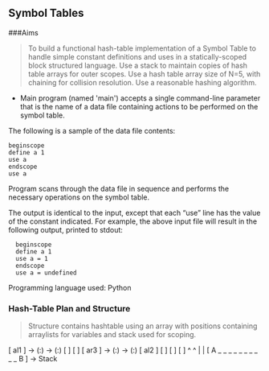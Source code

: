 ## Symbol Tables

###Aims 
> To build a functional hash-table implementation of a Symbol Table to handle simple constant definitions and uses in a statically-scoped block structured language.
> Use a stack to maintain copies of hash table arrays for outer scopes. 
> Use a hash table array size of N=5, with chaining for collision resolution. 
> Use a reasonable hashing algorithm.

- Main program (named 'main') accepts a single command-line parameter that is the name of a data file containing actions to be performed on the symbol table. 

The following is a sample of the data file contents:
  ```
  beginscope
  define a 1
  use a
  endscope
  use a

  ```

Program scans through the data file in sequence and performs the necessary operations on the symbol table.

The output is identical to the input, except that each “use” line has the value of the constant indicated. 
For example, the above input file will result in the following output, printed to stdout:

```
  beginscope
  define a 1
  use a = 1
  endscope
  use a = undefined

```

Programming language used: Python 


### Hash-Table Plan and Structure
> Structure contains hashtable using an array with positions containing arraylists for variables and stack used for scoping.

[ al1 ] -> (:) -> (:)     [     ]
[     ]                   [ ar3 ] -> (:) -> (:)
[ al2 ]                   [     ]
[     ]                   [     ]
   ^                         ^
   |                         |
[  A _  _  _  _   _  _  _  _  _  _ B ]  -> Stack